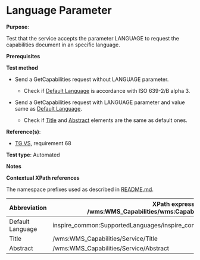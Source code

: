 # Language Parameter

**Purpose**:

Test that the service accepts the parameter LANGUAGE to request the capabilities document in an specific language.

**Prerequisites**

**Test method**

* Send a GetCapabilities request without LANGUAGE parameter.

    * Check if [Default Language](#defaultLanguage) is accordance with ISO 639-2/B alpha 3.

* Send a GetCapabilities request with LANGUAGE parameter and value same as [Default Language](#defaultLanguage).

    * Check if [Title](#title) and [Abstract](#abstract) elements are the same as default ones.

**Reference(s)**:

* [TG VS](./README.md#ref_TG_VS), requirement 68

**Test type**: Automated

**Notes**

**Contextual XPath references**

The namespace prefixes used as described in [README.md](./README.md#namespaces).

Abbreviation                                               |  XPath expression (relative to /wms:WMS_Capabilities/wms:Capability/inspire_vs:ExtendedCapabilities)
---------------------------------------------------------- | -------------------------------------------------------------------------
Default Language <a name="defaultLanguage"></a> | inspire_common:SupportedLanguages/inspire_common:DefaultLanguage/inspire_common:Language
Title <a name="title"></a> | /wms:WMS_Capabilities/Service/Title
Abstract <a name="abstract"></a> | /wms:WMS_Capabilities/Service/Abstract